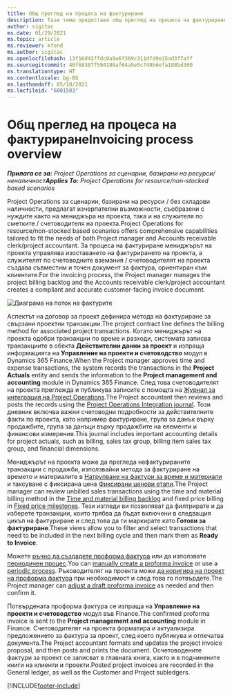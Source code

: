 ```yaml
---
title: Общ преглед на процеса на фактуриране
description: Тази тема предоставя общ преглед на процеса на фактуриране в Project Operations за сценарии, базирани на ресурси / на склад.
author: sigitac
ms.date: 01/29/2021
ms.topic: article
ms.reviewer: kfend
ms.author: sigitac
ms.openlocfilehash: 13f16d42ffdc0a9a6f369c311dfd9e15ad3f7aff
ms.sourcegitcommit: 40f68387f594180af64a5e5c748b6efa188bd300
ms.translationtype: HT
ms.contentlocale: bg-BG
ms.lasthandoff: 05/10/2021
ms.locfileid: "6001503"
---
```

# <a name="invoicing-process-overview"></a><span data-ttu-id="4ff57-103">Общ преглед на процеса на фактуриране</span><span class="sxs-lookup"><span data-stu-id="4ff57-103">Invoicing process overview</span></span>

<span data-ttu-id="4ff57-104">_**Прилага се за:** Project Operations за сценарии, базирани на ресурси/неналичност_</span><span class="sxs-lookup"><span data-stu-id="4ff57-104">_**Applies To:** Project Operations for resource/non-stocked based scenarios_</span></span>

<span data-ttu-id="4ff57-105">Project Operations за сценарии, базирани на ресурси / без складови наличности, предлагат изчерпателни възможности, съобразени с нуждите както на мениджъра на проекта, така и на служителя по сметките / счетоводителя на проекта.</span><span class="sxs-lookup"><span data-stu-id="4ff57-105">Project Operations for resource/non-stocked based scenarios offers comprehensive capabilities tailored to fit the needs of both Project manager and Accounts receivable clerk/project accountant.</span></span> <span data-ttu-id="4ff57-106">За процеса на фактуриране мениджърът на проекта управлява изоставането на фактурирането на проекта, а служителят по счетоводните вземания / счетоводителят на проекта създава съвместим и точен документ за фактура, ориентиран към клиентите.</span><span class="sxs-lookup"><span data-stu-id="4ff57-106">For the invoicing process, the Project manager manages the project billing backlog and the Accounts receivable clerk/project accountant creates a compliant and accurate customer-facing invoice document.</span></span>

![Диаграма на поток на фактурите](./media/invoicing-flow.png)

<span data-ttu-id="4ff57-108">Аспектът на договор за проект дефинира метода на фактуриране за свързани проектни транзакции.</span><span class="sxs-lookup"><span data-stu-id="4ff57-108">The project contract line defines the billing method for associated project transactions.</span></span> <span data-ttu-id="4ff57-109">Когато мениджърът на проекта одобри транзакции по време и разходи, системата записва транзакциите в обекта **Действителни данни за проект** и изпраща информацията на **Управление на проекти и счетоводство** модул в Dynamics 365 Finance.</span><span class="sxs-lookup"><span data-stu-id="4ff57-109">When the Project manager approves time and expense transactions, the system records the transactions in the **Project Actuals** entity and sends the information to the **Project management and accounting** module in Dynamics 365 Finance.</span></span> <span data-ttu-id="4ff57-110">След това счетоводителят на проекта преглежда и публикува записите с помощта на [Журнал за интеграция на Project Operations](../project-accounting/project-operations-integration-journal.md).</span><span class="sxs-lookup"><span data-stu-id="4ff57-110">The Project accountant then reviews and posts the records using the [Project Operations Integration journal](../project-accounting/project-operations-integration-journal.md).</span></span> <span data-ttu-id="4ff57-111">Този дневник включва важни счетоводни подробности за действителните факти по проекта, като например фактуриране, група за данък върху продажбите, група за данъци върху продажбите на елементи и финансови измерения.</span><span class="sxs-lookup"><span data-stu-id="4ff57-111">This journal includes important accounting details for project actuals, such as billing, sales tax group, billing item sales tax group, and financial dimensions.</span></span>

<span data-ttu-id="4ff57-112">Мениджърът на проекта може да прегледа нефактурираните транзакции с продажби, използвайки метода за фактуриране на времето и материалите в [Натрупване на фактури за време и материали](../proforma-invoicing/manage-billing-backlog.md#time-and-material-billing-backlog) и таксуване с фиксирана цена [Фиксирани ценови етапи](../proforma-invoicing/manage-billing-backlog.md#fixed-price-milestones).</span><span class="sxs-lookup"><span data-stu-id="4ff57-112">The Project manager can review unbilled sales transactions using the time and material billing method in the [Time and material billing backlog](../proforma-invoicing/manage-billing-backlog.md#time-and-material-billing-backlog) and fixed price billing in [Fixed price milestones](../proforma-invoicing/manage-billing-backlog.md#fixed-price-milestones).</span></span> <span data-ttu-id="4ff57-113">Тези изгледи ви позволяват да филтрирате и да изберете транзакции, които трябва да бъдат включени в следващия цикъл на фактуриране и след това да ги маркирате като **Готови за фактуриране**.</span><span class="sxs-lookup"><span data-stu-id="4ff57-113">These views allow you to filter and select transactions that need to be included in the next billing cycle and then mark them as **Ready to Invoice**.</span></span>

<span data-ttu-id="4ff57-114">Можете [ръчно да създадете проформа фактура](../proforma-invoicing/create-manual-proforma-invoice.md) или да използвате [периодичен процес](../proforma-invoicing/configure-automated-invoice-creation.md).</span><span class="sxs-lookup"><span data-stu-id="4ff57-114">You can [manually create a proforma invoice](../proforma-invoicing/create-manual-proforma-invoice.md) or use a [periodic process](../proforma-invoicing/configure-automated-invoice-creation.md).</span></span> <span data-ttu-id="4ff57-115">Ръководителят на проекта може [да коригира на проект на проформа фактура](../proforma-invoicing/manage-proforma-invoice.md) при необходимост и след това го потвърдете.</span><span class="sxs-lookup"><span data-stu-id="4ff57-115">The Project manager can [adjust a draft proforma invoice](../proforma-invoicing/manage-proforma-invoice.md) as needed and then confirm it.</span></span>

<span data-ttu-id="4ff57-116">Потвърдената проформа фактура се изпраща на **Управление на проекти и счетоводство** модул във Finance.</span><span class="sxs-lookup"><span data-stu-id="4ff57-116">The confirmed proforma invoice is sent to the **Project management and accounting** module in Finance.</span></span> <span data-ttu-id="4ff57-117">Счетоводителят на проекта форматира и актуализира предложението за фактура за проект, след което публикува и отпечатва документа.</span><span class="sxs-lookup"><span data-stu-id="4ff57-117">The Project accountant formats and updates the project invoice proposal, and then posts and prints the document.</span></span> <span data-ttu-id="4ff57-118">Осчетоводените фактури за проект се записват в главната книга, както и в подчинените книги на клиенти и проекти.</span><span class="sxs-lookup"><span data-stu-id="4ff57-118">Posted project invoices are recorded in the General ledger, as well as the Customer and Project subledgers.</span></span>


[!INCLUDE[footer-include](../includes/footer-banner.md)]